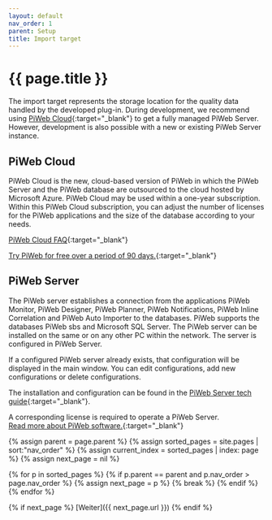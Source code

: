 ```yaml
---
layout: default
nav_order: 1
parent: Setup
title: Import target
---
```


# {{ page.title }}

The import target represents the storage location for the quality data handled by the developed plug-in. During development, we recommend using [PiWeb Cloud](https://piwebcloud.metrology.zeiss.com){:target="_blank"} to get a fully managed PiWeb Server. However, development is also possible with a new or existing PiWeb Server instance.

## PiWeb Cloud
<!-- TODO Anleitung? wie detailiert? -->
PiWeb Cloud is the new, cloud-based version of PiWeb in which the PiWeb Server and the PiWeb database are outsourced to the cloud hosted by Microsoft Azure. PiWeb Cloud may be used within a one-year subscription. Within this PiWeb Cloud subscription, you can adjust the number of licenses for the PiWeb applications and the size of the database according to your needs.

[PiWeb Cloud FAQ](https://piwebcloud.metrology.zeiss.com/faq-en){:target="_blank"}

[Try PiWeb for free over a period of 90 days.](https://piwebcloud.metrology.zeiss.com/){:target="_blank"}

## PiWeb Server
The PiWeb server establishes a connection from the applications PiWeb Monitor, PiWeb Designer, PiWeb Planner, PiWeb Notifications, PiWeb Inline Correlation and PiWeb Auto Importer to the databases. PiWeb supports the databases PiWeb sbs and Microsoft SQL Server. The PiWeb server can be installed on the same or on any other PC within the network. The server is configured in PiWeb Server.

If a configured PiWeb server already exists, that configuration will be displayed in the main window. You can edit configurations, add new configurations or delete configurations.

The installation and configuration can be found in the [PiWeb Server tech guide](https://techguide.zeiss.com/en/zeiss-piweb-2025r1/article/introduction_to_piweb_server.html){:target="_blank"}.

A corresponding license is required to operate a PiWeb Server.\
[Read more about PiWeb software.](https://www.zeiss.com/metrology/en/software/zeiss-piweb.html){:target="_blank"}

{% assign parent = page.parent %}
{% assign sorted_pages = site.pages | sort:"nav_order" %}
{% assign current_index = sorted_pages | index: page %}
{% assign next_page = nil %}

{% for p in sorted_pages %}
  {% if p.parent == parent and p.nav_order > page.nav_order %}
    {% assign next_page = p %}
    {% break %}
  {% endif %}
{% endfor %}

{% if next_page %}
[Weiter]({{ next_page.url }})
{% endif %}